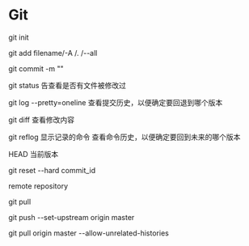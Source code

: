 # Git



git init

git add filename/-A /. /--all

git commit -m ""

git status 告查看是否有文件被修改过

git log --pretty=oneline 查看提交历史，以便确定要回退到哪个版本

git diff 查看修改内容

git reflog 显示记录的命令 查看命令历史，以便确定要回到未来的哪个版本

HEAD 当前版本

git reset --hard commit_id

remote repository

git pull <remote> <branch>

git push --set-upstream origin master

git pull origin master --allow-unrelated-histories